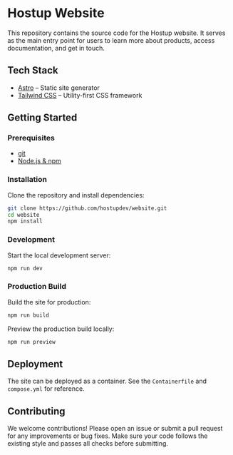 # Hostup Website

This repository contains the source code for the Hostup website. It serves as the main entry point for users to learn more about products, access documentation, and get in touch.

## Tech Stack

- [Astro](https://astro.build/) – Static site generator
- [Tailwind CSS](https://tailwindcss.com/) – Utility-first CSS framework

## Getting Started

### Prerequisites

- [git](https://git-scm.com/downloads)
- [Node.js & npm](https://docs.npmjs.com/downloading-and-installing-node-js-and-npm)

### Installation

Clone the repository and install dependencies:

```bash
git clone https://github.com/hostupdev/website.git
cd website
npm install
```

### Development

Start the local development server:

```bash
npm run dev
```

### Production Build

Build the site for production:

```bash
npm run build
```

Preview the production build locally:

```bash
npm run preview
```

## Deployment

The site can be deployed as a container. See the `Containerfile` and `compose.yml` for reference.

## Contributing

We welcome contributions! Please open an issue or submit a pull request for any improvements or bug fixes. Make sure your code follows the existing style and passes all checks before submitting.
